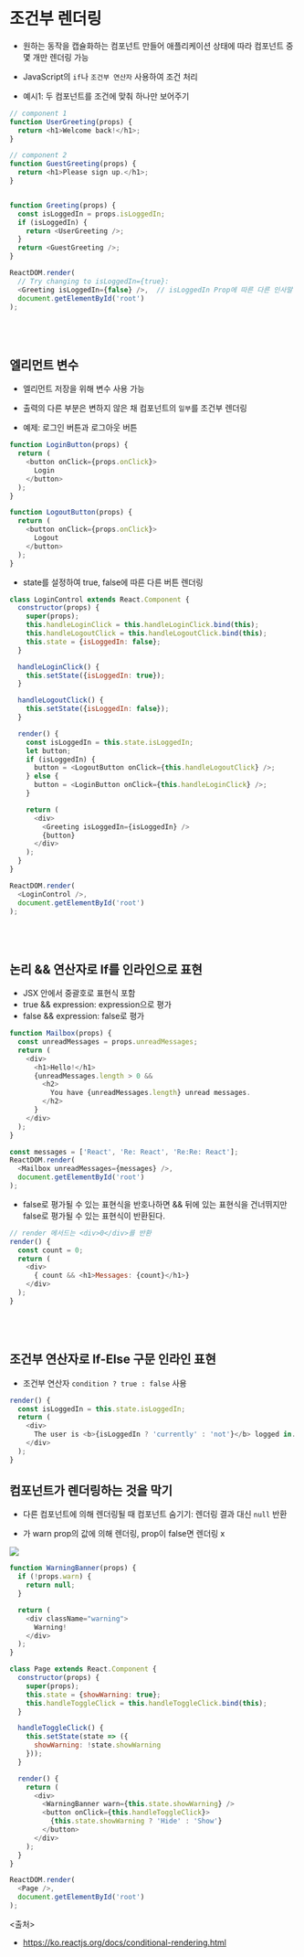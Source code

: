 # 조건부 렌더링
- 원하는 동작을 캡슐화하는 컴포넌트 만들어 애플리케이션 상태에 따라 컴포넌트 중 몇 개만 렌더링 가능
- JavaScript의 `if`나 `조건부 연산자` 사용하여 조건 처리

- 예시1: 두 컴포넌트를 조건에 맞춰 하나만 보어주기

```javascript
// component 1
function UserGreeting(props) {
  return <h1>Welcome back!</h1>;
}

// component 2
function GuestGreeting(props) {
  return <h1>Please sign up.</h1>;
}


function Greeting(props) {
  const isLoggedIn = props.isLoggedIn;
  if (isLoggedIn) {
    return <UserGreeting />;
  }
  return <GuestGreeting />;
}

ReactDOM.render(
  // Try changing to isLoggedIn={true}:
  <Greeting isLoggedIn={false} />,  // isLoggedIn Prop에 따른 다른 인사말 렌더링
  document.getElementById('root')
);
```

<Br><br>

## 엘리먼트 변수
- 엘리먼트 저장을 위해 변수 사용 가능
- 출력의 다른 부분은 변하지 않은 채 컴포넌트의 `일부`를 조건부 렌더링

- 예제: 로그인 버튼과 로그아웃 버튼

```javascript
function LoginButton(props) {
  return (
    <button onClick={props.onClick}>
      Login
    </button>
  );
}

function LogoutButton(props) {
  return (
    <button onClick={props.onClick}>
      Logout
    </button>
  );
}
```
- state를 설정하여 true, false에 따른 다른 버튼 렌더링

```javascript
class LoginControl extends React.Component {
  constructor(props) {
    super(props);
    this.handleLoginClick = this.handleLoginClick.bind(this);
    this.handleLogoutClick = this.handleLogoutClick.bind(this);
    this.state = {isLoggedIn: false};
  }

  handleLoginClick() {
    this.setState({isLoggedIn: true});
  }

  handleLogoutClick() {
    this.setState({isLoggedIn: false});
  }

  render() {
    const isLoggedIn = this.state.isLoggedIn;
    let button;
    if (isLoggedIn) {
      button = <LogoutButton onClick={this.handleLogoutClick} />;
    } else {
      button = <LoginButton onClick={this.handleLoginClick} />;
    }

    return (
      <div>
        <Greeting isLoggedIn={isLoggedIn} />
        {button}
      </div>
    );
  }
}

ReactDOM.render(
  <LoginControl />,
  document.getElementById('root')
);
```

<br><br>

## 논리 && 연산자로 If를 인라인으로 표현
- JSX 안에서 중괄호로 표현식 포함
- true && expression: expression으로 평가
- false && expression: false로 평가

```javascript
function Mailbox(props) {
  const unreadMessages = props.unreadMessages;
  return (
    <div>
      <h1>Hello!</h1>
      {unreadMessages.length > 0 &&
        <h2>
          You have {unreadMessages.length} unread messages.
        </h2>
      }
    </div>
  );
}

const messages = ['React', 'Re: React', 'Re:Re: React'];
ReactDOM.render(
  <Mailbox unreadMessages={messages} />,
  document.getElementById('root')
);
```


- false로 평가될 수 있는 표현식을 반호나하면 && 뒤에 있는 표현식을 건너뛰지만 false로 평가될 수 있는 표현식이 반환된다.

```javascript
// render 메서드는 <div>0</div>를 반환
render() {
  const count = 0;
  return (
    <div>
      { count && <h1>Messages: {count}</h1>}
    </div>
  );
}
```
<br><br>

## 조건부 연산자로 If-Else 구문 인라인 표현
- 조건부 연산자 `condition ? true : false` 사용

```javascript
render() {
  const isLoggedIn = this.state.isLoggedIn;
  return (
    <div>
      The user is <b>{isLoggedIn ? 'currently' : 'not'}</b> logged in.
    </div>
  );
}
```


## 컴포넌트가 렌더링하는 것을 막기
- 다른 컴포넌트에 의해 렌더링될 때 컴포넌트 숨기기: 렌더링 결과 대신 `null` 반환

- <WarningBanner />가 warn prop의 값에 의해 렌더링, prop이 false면 렌더링 x
<img src="01_React/React/img/ifrender1.JPG" />

```javascript
function WarningBanner(props) {
  if (!props.warn) {
    return null;
  }

  return (
    <div className="warning">
      Warning!
    </div>
  );
}

class Page extends React.Component {
  constructor(props) {
    super(props);
    this.state = {showWarning: true};
    this.handleToggleClick = this.handleToggleClick.bind(this);
  }

  handleToggleClick() {
    this.setState(state => ({
      showWarning: !state.showWarning
    }));
  }

  render() {
    return (
      <div>
        <WarningBanner warn={this.state.showWarning} />
        <button onClick={this.handleToggleClick}>
          {this.state.showWarning ? 'Hide' : 'Show'}
        </button>
      </div>
    );
  }
}

ReactDOM.render(
  <Page />,
  document.getElementById('root')
);
```


<출처>
- https://ko.reactjs.org/docs/conditional-rendering.html
